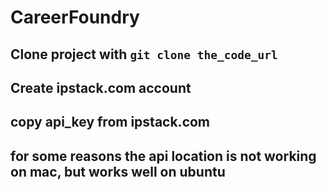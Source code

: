 # CareerFoundry

## Clone project with ``git clone the_code_url``

## Create ipstack.com account 

## copy api_key from ipstack.com

## for some reasons the api location is not working on mac, but works well on ubuntu
